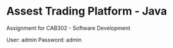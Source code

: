 # Assest Trading Platform - Java
Assignment for CAB302 - Software Development


User: admin
Password: admin
